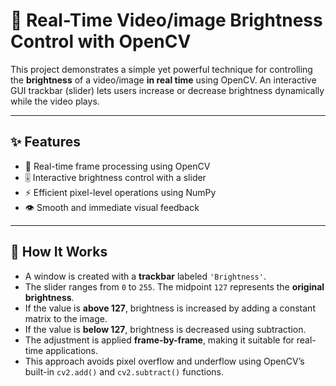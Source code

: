 # 🎥 Real-Time Video/image Brightness Control with OpenCV

This project demonstrates a simple yet powerful technique for controlling the **brightness** of a video/image **in real time** using OpenCV. An interactive GUI trackbar (slider) lets users increase or decrease brightness dynamically while the video plays.

---

## ✨ Features

- 🔄 Real-time frame processing using OpenCV
- 🎚️ Interactive brightness control with a slider
- ⚡ Efficient pixel-level operations using NumPy
- 👁️ Smooth and immediate visual feedback


---

## 🧠 How It Works

- A window is created with a **trackbar** labeled `'Brightness'`.
- The slider ranges from `0` to `255`. The midpoint `127` represents the **original brightness**.
- If the value is **above 127**, brightness is increased by adding a constant matrix to the image.
- If the value is **below 127**, brightness is decreased using subtraction.
- The adjustment is applied **frame-by-frame**, making it suitable for real-time applications.
- This approach avoids pixel overflow and underflow using OpenCV’s built-in `cv2.add()` and `cv2.subtract()` functions.




